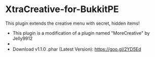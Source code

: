 # XtraCreative-for-BukkitPE
This plugin extends the creative menu with secret, hidden items!

- This plugin is a modification of a plugin named "MoreCreative" by Jelly9912
- 
- Download v1.1.0 .phar (Latest Version): https://goo.gl/2YD5Ed
